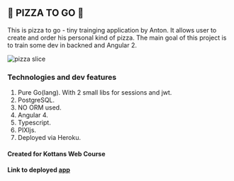 ## :pizza: PIZZA TO GO :pizza:


This is pizza to go - tiny trainging application by Anton. It allows user to create and order his personal kind of pizza. The main goal of this project is to train some dev in backned and Angular 2.


![pizza slice](https://s-media-cache-ak0.pinimg.com/236x/8b/00/f0/8b00f0595977e46d8016b76cbe0de89a.jpg)



### Technologies and dev features

1. Pure Go(lang). With 2 small libs for sessions and jwt.
2. PostgreSQL.
3. NO ORM used.
4. Angular 4.
5. Typescript.
6. PIXIjs.
7. Deployed via Heroku.


#### Created for Kottans Web Course

#### Link to deployed [app](https://pizza-to-go.herokuapp.com/)
